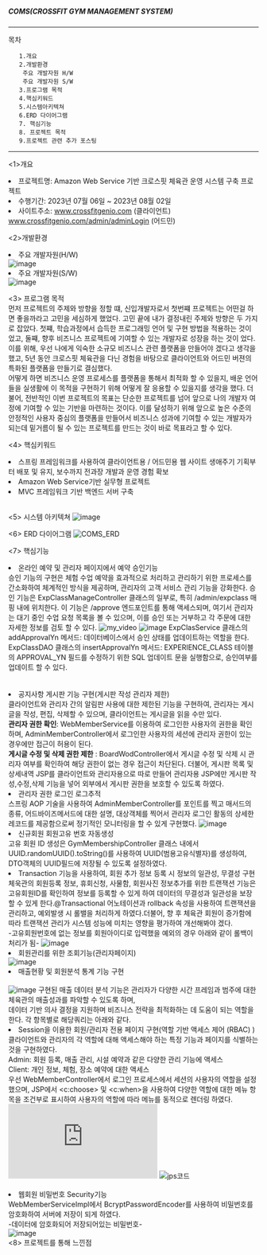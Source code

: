 ##### COMS(CROSSFIT GYM MANAGEMENT SYSTEM)
-----------------------------------------------------------------------------------------------------------------
목차	


       1.개요
       2.개발환경 
 		주요 개발자원 H/W
   		주요 개발자원 S/W	
       3.프로그램 목적 
       4.핵심키워드
       5.시스템아키텍쳐
       6.ERD 다이어그램
       7. 핵심기능
       8. 프로젝트 목적
       9.프로젝트 관련 추가 포스팅
 
-----------------------------------------------------------------------------------------------------------------

<1>개요
	<li>프로젝트명: Amazon Web Service 기반 크로스핏 체육관 운영 시스템 구축 프로젝트</li>
	<li>수행기간: 2023년 07월 06일 ~ 2023년 08월 02일</li>
 	<li> 사이트주소: www.crossfitgenio.com (클라이언트)
   			www.crossfitgenio.com/admin/adminLogin (어드민)

 
<2>개발환경     
       <li>주요 개발자원(H/W)</li>
       ![image](https://github.com/sophiayeji/coms/assets/125880712/5b1b3dff-3a6e-4906-9e36-e26ede5342f3)
	<li>주요 개발자원(S/W)</li>
       ![image](https://github.com/sophiayeji/coms/assets/125880712/94817871-b755-457f-b2f3-b18be581c0bc)
       
<3> 프로그램 목적 <br>
     먼저 프로젝트의 주제와 방향을 정할 떄, 신입개발자로서 첫번쨰 프로젝트는 어떤걸 하면 좋을까라고 고민을 세심하게 했었다.
    고민 끝에 내가 결정내린 주제와 방향은 두 가지로 잡았다. 첫쨰, 학습과정에서 습득한 프로그래밍 언어 및 구현 방법을 적용하는 것이 었고,
    둘쨰, 향후 비즈니스 프로젝트에 기여할 수 있는 개발자로 성장을 하는 것이 었다. 이를 위해, 우선 나에게 익숙한 소규모 비즈니스 관련 플랫폼을 만들어야 겠다고 생각을 했고, 
    5년 동안 크로스핏 체육관을 다닌 경험을 바탕으로 클라이언트와 어드민 버젼의 특화된 플랫폼을 만들기로 결심했다.<br>
    어떻게 하면 비즈니스 운영 프로세스를 플랫폼을 통해서 최적화 할 수 있을지, 배운 언어들을 실생활에 이 목적을 구현하기 위해 어떻게 잘 응용할 수 있을지를 생각을 했다. 
   더불어, 전반적인 이번 프로젝트의 목표는 단순한 프로젝트를 넘어 앞으로 나의 개발자 여정에 기여할 수 있는 기반을 마련하는 것이다. 
   이를 달성하기 위해 앞으로 높은 수준의 안정적인 사용자 중심의 플랫폼을 만들어서 비즈니스 성과에 기여할 수 있는 개발자가 되는데 밑거름이 될 수 있는
   프로젝트를 만드는 것이 바로 목표라고 할 수 있다.


<4> 핵심키워드
<li>스프링 프레임워크를 사용하여 클라이언트용 / 어드민용 웹 사이트 생애주기 기획부터 배포 및 유지, 보수까지 전과장 개발과 운영 경험 확보</li>
<li>Amazon Web Service기반 실무형 프로젝트</li>
<li>MVC 프레임워크 기반 백엔드 서버 구축</li><br>

 
<5> 시스템 아키텍쳐
![image](https://github.com/sophiayeji/coms/assets/125880712/34423fcf-ab7f-4f30-993c-7e4a42994961)

<6> ERD 다이어그램
![COMS_ERD](https://github.com/sophiayeji/coms/assets/125880712/b6da1d40-0d37-4d39-af99-399129bb0b44)


<7> 핵심기능  
	<li>온라인 예약 및 관리자 페이지에서 예약 승인기능</li>
            승인 기능의 구현은 체험 수업 예약을 효과적으로 처리하고 관리하기 위한 프로세스를 간소화하여 체계적인 방식을 제공하며, 관리자의 고객 서비스 관리 기능을 강화한다.
	    승인 기능은 ExpClassManageController 클래스의 일부로, 특히 /admin/expclass 매핑 내에 위치한다. 이 기능은 /approve 엔드포인트를 통해 액세스되며, 
            여기서 관리자는 대기 중인 수업 요청 목록을 볼 수 있으며, 이를 승인 또는 거부하고 각 주문에 대한 자세한 정보를 검토 할 수 있다.
	    ![my_video](https://github.com/sophiayeji/coms/assets/125880712/c565605b-902f-41c6-85e8-51186e946ef9)
	    ![image](https://github.com/sophiayeji/coms/assets/125880712/bf4d5bcc-8f69-4a25-b577-0d5037b64922)
            ExpClasService 클래스의 addApprovalYn 메서드: 데이터베이스에서 승인 상태를 업데이트하는 역할을 한다.
	    ExpClassDAO 클래스의 insertApprovalYn 메서드: EXPERIENCE_CLASS 테이블의 APPROVAL_YN 필드를 수정하기 위한 SQL 업데이트 문을 실행함으로, 승인여부를 업데이트 할 수 있다.<br><br>         
      <li>공지사항 게시판 기능 구현(게시판 작성 관리자 제한)</li>
        클라이언트와 관리자 간의 알림판 사용에 대한 제한된 기능을 구현하여, 관리자는 게시글을 작성, 편집, 삭제할 수 있으며, 클라이언트는 게시글을 읽을 수만 있다.<br>
         **관리자 권한 확인**: WebMemberService를 이용하여 로그인한 사용자의 권한을 확인하며, AdminMemberController에서 로그인한 사용자의 세션에 관리자 권한이 있는 경우에만 
	                      접근이 허용이 된다.<br>
         **게시글 수정 및 삭제 권한 제한** : BoardWodController에서 게시글 수정 및 삭제 시 관리자 여부를 확인하여 해당 권한이 없는 경우 접근이 차단된다.
                                          더불어, 게시판 목록 및 상세내역 JSP를 클라이언트와 관리자용으로 따로 만들어 관리자용 JSP에만 게시판 작성,수정,삭제 기능을
                                          넣어 외부에서 게시판 권한을 보호할 수 있도록 하였다.<br>
	<li>관리자 권한 로그인 로그추적</li>
       스프링 AOP 기술을 사용하여 AdminMemberController를 포인트를 찍고 매서드의 종류, 어드바이즈메서드에 대한 설명, 대상객체를 찍어서 관리자 로그인 활동의 상세한 레코드를 제공함으로써 
       정기적인 모니터링을 할 수 있게 구현했다.
       ![image](https://github.com/sophiayeji/coms/assets/125880712/3bd61046-2edb-49db-b1e5-2f1d18912cc6.gif)<br>
       <li>신규회원 회원고유 번호 자동생성</li>
       고유 회원 ID 생성은 GymMembershipController 클래스 내에서 UUID.randomUUID().toString()를 사용하여 
       UUID(범용고유식별자)를 생성하여, DTO객체의 UUID필드에 저장될 수 있도록 설정하였다.
 	<li>Transaction 기능을 사용하여, 회원 추가 정보 등록 시 정보의 일관성, 무결성 구현</li>
       체욱관의 회원등록 정보, 휴회신청, 사물함, 회원사진 정보추가를 위한 트랜잭션 기능은 고유회원ID를 확인하여 정보를 등록할 수 있게 하여 
       데이터의 무결성과 일관성을 보장할 수 있게 한다.@Transactional 어노테이션과 rollback 속성을 사용하여 트랜잭션을 관리하고, 
       예외발생 시 롤밸을 처리하게 하였다.더불어, 향 후 체육관 회원이 증가함에 따라 트랜잭션 관리가 시스템 성능에 미치는 영향을 평가하여
       개선해봐야 겠다.<br>
       -고유회원번호에 없는 정보를 회원아이디로 입력했을 예외의 경우 아래와 같이 롤백이 처리가 됨-
      ![image](https://github.com/sophiayeji/coms/assets/125880712/16199022-87bc-4fc5-af79-f666099cb333)
      <li>회원관리를 위한 조회기능(관리자페이지)</li>
      ![image](https://github.com/sophiayeji/coms/assets/125880712/cb12d201-7efd-480c-80ef-12b1b3e0a315)
      <li>매출현황 및 회원분석 통계 기능 구현 </li>      
	![image](https://github.com/sophiayeji/coms/assets/125880712/dcadc249-eba2-4ec1-b9f9-c086acecdec7)
	구현된 매출 데이터 분석 기능은 관리자가 다양한 시간 프레임과 범주에 대한 체육관의 매출성과를 파악할 수 있도록 하며,  
	데이터 기반 의사 결정을 지원하며 비즈니스 전략을 최적화하는 데 도움이 되는 역할을 한다. 각 항목별로 해당쿼리는 아래와 같다.<br>
       <li>Session을 이용한 회원/관리자 전용 페이지 구현(역할 기반 액세스 제어 (RBAC) )</li>
        클라이언트와 관리자의 각 역할에 대해 액세스해야 하는 특정 기능과 페이지를 식별하는 것을 구현하였다.<br>
		Admin: 회원 등록, 매출 관리, 시설 예약과 같은 다양한 관리 기능에 액세스<br>
		Client: 개인 정보, 체험, 장소 예약에 대한 액세스<br>
 	우선 WebMemberController에서 로그인 프로세스에서 세션의 사용자의 역할을 설정했으며, JSP에서 <c:choose> 및 <c:when>을 사용하여 
	다양한 역할에 대한 메뉴 항목을 조건부로 표시하여 사용자의 역할에 따라 메뉴를 동적으로 렌더링 하였다. 
 	![Controller 코드](https://github.com/sophiayeji/coms/blob/master/src/main/java/com/application/coms/webmember/controller/WebMemberController.java)
	![jps코드](https://github.com/sophiayeji/coms/blob/master/src/main/webapp/WEB-INF/views/common/layout/header.jsp)<br>   	
       <li>웹회원 비밀번호 Security기능</li>
       WebMemberServiceImpl에서 BcryptPasswordEncoder를 사용하여 비밀번호를 암호화하여 서버에 저장이 되게 하였다.<br>
       -데이터에 암호화되어 저장되어있는 비밀번호-<br>
       ![image](https://github.com/sophiayeji/coms/assets/125880712/51fa5d3d-e8e3-4584-8f53-06ee1e66c16c)<br>
<8> 프로젝트를 통해 느낀점 

	



	
      
       


					  

 

   
